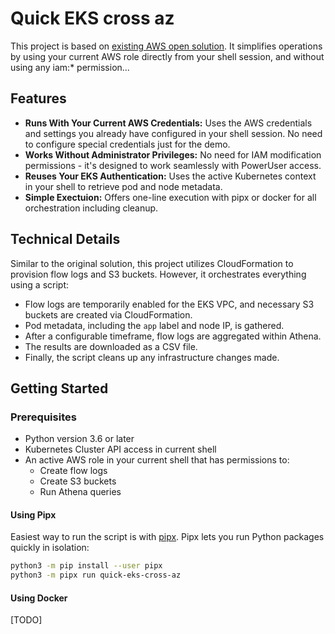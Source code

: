 # Quick EKS cross az

This project is based on [existing AWS open solution](https://aws.amazon.com/blogs/containers/getting-visibility-into-your-amazon-eks-cross-az-pod-to-pod-network-bytes/).
It simplifies operations by using your current AWS role directly from your shell session, and without using any iam:* permission...


## Features

* **Runs With Your Current AWS Credentials:** Uses the AWS credentials and settings you already have configured in your shell session. No need to configure special credentials just for the demo.
* **Works Without Administrator Privileges:** No need for IAM modification permissions - it's designed to work seamlessly with PowerUser access.  
* **Reuses Your EKS Authentication:** Uses the active Kubernetes context in your shell to retrieve pod and node metadata.
* **Simple Exectuion:** Offers one-line execution with pipx or docker for all orchestration including cleanup.


## Technical Details
Similar to the original solution, this project utilizes CloudFormation to provision flow logs and S3 buckets. However, it orchestrates everything using a script:

* Flow logs are temporarily enabled for the EKS VPC, and necessary S3 buckets are created via CloudFormation.
* Pod metadata, including the `app` label and node IP, is gathered.
* After a configurable timeframe, flow logs are aggregated within Athena.
* The results are downloaded as a CSV file.
* Finally, the script cleans up any infrastructure changes made.


## Getting Started


### Prerequisites
* Python version 3.6 or later
* Kubernetes Cluster API access in current shell
* An active AWS role in your current shell that has permissions to:
    * Create flow logs
    * Create S3 buckets
    * Run Athena queries

#### Using Pipx 

Easiest way to run the script is with [pipx](https://github.com/pypa/pipx). Pipx lets you run Python packages quickly in isolation:

```bash
python3 -m pip install --user pipx
python3 -m pipx run quick-eks-cross-az
```


#### Using Docker
[TODO]